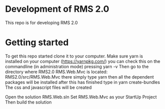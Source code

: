 # Development of RMS 2.0
This repo is for developing RMS 2.0

# Getting started
To get this repo started clone it to your computer.
Make sure yarn is installed on your computer (https://yarnpkg.com/) you can check this on the commandline (in administration mode) pressing yarn -v
Then go to the directory where RMS2.0 RMS.Web.Mvc is located:
RMS2.0/src/RMS.Web.Mvc
there simply type yarn then all the dependent packages will be installed
after this has finished type in yarn create-bundles
The css and javascript  files will be created

Open the solution RMS.Web.sln
Set RMS.Web.Mvc as your StartUp Project
Then build the solution